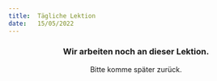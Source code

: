 ```yaml
---
title:  Tägliche Lektion
date:   15/05/2022
---
```


### <center>Wir arbeiten noch an dieser Lektion.</center>
<center>Bitte komme später zurück.</center>